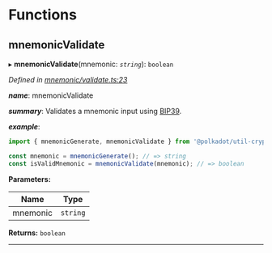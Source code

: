 

# Functions

<a id="mnemonicvalidate"></a>

##  mnemonicValidate

▸ **mnemonicValidate**(mnemonic: *`string`*): `boolean`

*Defined in [mnemonic/validate.ts:23](https://github.com/polkadot-js/common/blob/e8454de/packages/util-crypto/src/mnemonic/validate.ts#L23)*

*__name__*: mnemonicValidate

*__summary__*: Validates a mnemonic input using [BIP39](https://github.com/bitcoin/bips/blob/master/bip-0039.mediawiki).

*__example__*:   

```javascript
import { mnemonicGenerate, mnemonicValidate } from '@polkadot/util-crypto';

const mnemonic = mnemonicGenerate(); // => string
const isValidMnemonic = mnemonicValidate(mnemonic); // => boolean
```

**Parameters:**

| Name | Type |
| ------ | ------ |
| mnemonic | `string` |

**Returns:** `boolean`

___

